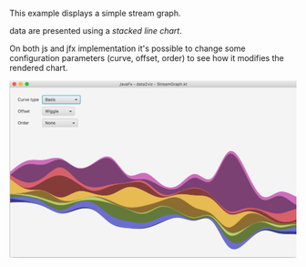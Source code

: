 This example displays a simple stream graph.

data are presented using a *stacked line chart*.

On both js and jfx implementation it's possible to change some
configuration parameters (curve, offset, order) to see how it 
modifies the rendered chart.

<a href="https://github.com/data2viz/data2viz/tree/master/examples/ex-streamGraph" >
<img src="docs/stream-graph.png" width="800">
</a>
